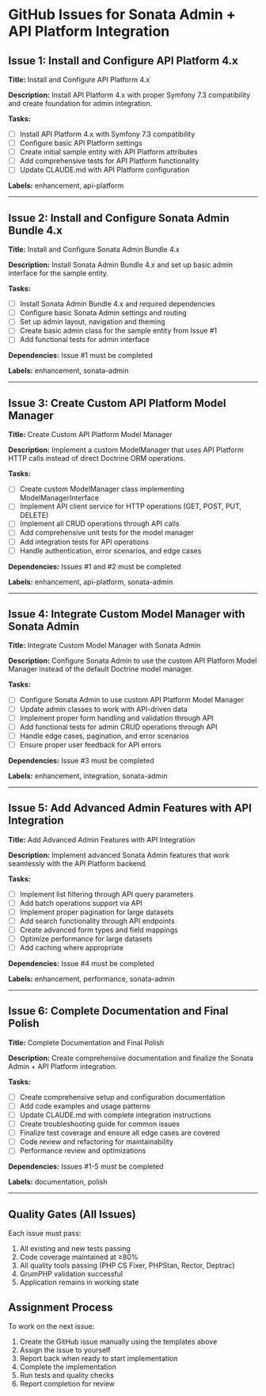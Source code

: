 # GitHub Issues for Sonata Admin + API Platform Integration

## Issue 1: Install and Configure API Platform 4.x

**Title:** Install and Configure API Platform 4.x

**Description:**
Install API Platform 4.x with proper Symfony 7.3 compatibility and create foundation for admin integration.

**Tasks:**
- [ ] Install API Platform 4.x with Symfony 7.3 compatibility
- [ ] Configure basic API Platform settings  
- [ ] Create initial sample entity with API Platform attributes
- [ ] Add comprehensive tests for API Platform functionality
- [ ] Update CLAUDE.md with API Platform configuration

**Labels:** enhancement, api-platform

---

## Issue 2: Install and Configure Sonata Admin Bundle 4.x

**Title:** Install and Configure Sonata Admin Bundle 4.x

**Description:**
Install Sonata Admin Bundle 4.x and set up basic admin interface for the sample entity.

**Tasks:**
- [ ] Install Sonata Admin Bundle 4.x and required dependencies
- [ ] Configure basic Sonata Admin settings and routing
- [ ] Set up admin layout, navigation and theming
- [ ] Create basic admin class for the sample entity from Issue #1
- [ ] Add functional tests for admin interface

**Dependencies:** Issue #1 must be completed

**Labels:** enhancement, sonata-admin

---

## Issue 3: Create Custom API Platform Model Manager

**Title:** Create Custom API Platform Model Manager

**Description:**
Implement a custom ModelManager that uses API Platform HTTP calls instead of direct Doctrine ORM operations.

**Tasks:**
- [ ] Create custom ModelManager class implementing ModelManagerInterface
- [ ] Implement API client service for HTTP operations (GET, POST, PUT, DELETE)
- [ ] Implement all CRUD operations through API calls
- [ ] Add comprehensive unit tests for the model manager
- [ ] Add integration tests for API operations
- [ ] Handle authentication, error scenarios, and edge cases

**Dependencies:** Issues #1 and #2 must be completed

**Labels:** enhancement, api-platform, sonata-admin

---

## Issue 4: Integrate Custom Model Manager with Sonata Admin

**Title:** Integrate Custom Model Manager with Sonata Admin

**Description:**
Configure Sonata Admin to use the custom API Platform Model Manager instead of the default Doctrine model manager.

**Tasks:**
- [ ] Configure Sonata Admin to use custom API Platform Model Manager
- [ ] Update admin classes to work with API-driven data
- [ ] Implement proper form handling and validation through API
- [ ] Add functional tests for admin CRUD operations through API
- [ ] Handle edge cases, pagination, and error scenarios
- [ ] Ensure proper user feedback for API errors

**Dependencies:** Issue #3 must be completed

**Labels:** enhancement, integration, sonata-admin

---

## Issue 5: Add Advanced Admin Features with API Integration

**Title:** Add Advanced Admin Features with API Integration

**Description:**
Implement advanced Sonata Admin features that work seamlessly with the API Platform backend.

**Tasks:**
- [ ] Implement list filtering through API query parameters
- [ ] Add batch operations support via API
- [ ] Implement proper pagination for large datasets
- [ ] Add search functionality through API endpoints
- [ ] Create advanced form types and field mappings
- [ ] Optimize performance for large datasets
- [ ] Add caching where appropriate

**Dependencies:** Issue #4 must be completed

**Labels:** enhancement, performance, sonata-admin

---

## Issue 6: Complete Documentation and Final Polish

**Title:** Complete Documentation and Final Polish

**Description:**
Create comprehensive documentation and finalize the Sonata Admin + API Platform integration.

**Tasks:**
- [ ] Create comprehensive setup and configuration documentation
- [ ] Add code examples and usage patterns
- [ ] Update CLAUDE.md with complete integration instructions
- [ ] Create troubleshooting guide for common issues
- [ ] Finalize test coverage and ensure all edge cases are covered
- [ ] Code review and refactoring for maintainability
- [ ] Performance review and optimizations

**Dependencies:** Issues #1-5 must be completed

**Labels:** documentation, polish

---

## Quality Gates (All Issues)

Each issue must pass:
1. All existing and new tests passing
2. Code coverage maintained at ≥80%
3. All quality tools passing (PHP CS Fixer, PHPStan, Rector, Deptrac)
4. GrumPHP validation successful
5. Application remains in working state

## Assignment Process

To work on the next issue:
1. Create the GitHub issue manually using the templates above
2. Assign the issue to yourself
3. Report back when ready to start implementation
4. Complete the implementation
5. Run tests and quality checks
6. Report completion for review